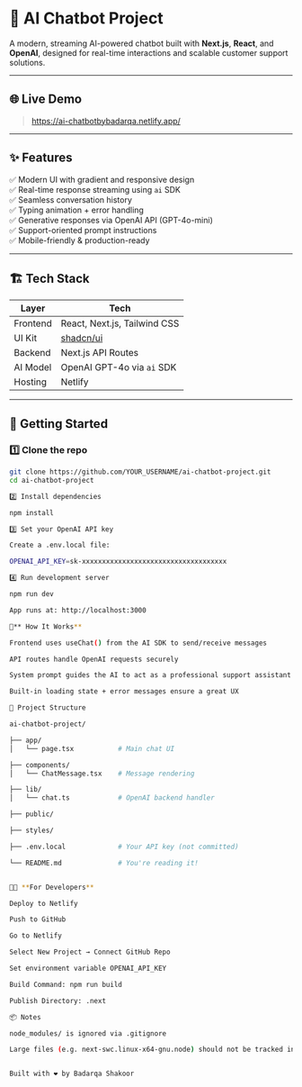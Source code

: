 # 🤖 AI Chatbot Project

A modern, streaming AI-powered chatbot built with **Next.js**, **React**, and **OpenAI**, designed for real-time interactions and scalable customer support solutions.

---

## 🌐 Live Demo

> https://ai-chatbotbybadarqa.netlify.app/

---

## ✨ Features

✅ Modern UI with gradient and responsive design  
✅ Real-time response streaming using `ai` SDK  
✅ Seamless conversation history  
✅ Typing animation + error handling  
✅ Generative responses via OpenAI API (GPT-4o-mini)  
✅ Support-oriented prompt instructions  
✅ Mobile-friendly & production-ready

---

## 🏗️ Tech Stack

| Layer      | Tech                          |
|------------|-------------------------------|
| Frontend   | React, Next.js, Tailwind CSS  |
| UI Kit     | [shadcn/ui](https://ui.shadcn.com) |
| Backend    | Next.js API Routes            |
| AI Model   | OpenAI GPT-4o via `ai` SDK    |
| Hosting    | Netlify                       |

---

## 🚀 Getting Started

### 1️⃣ Clone the repo

```bash
git clone https://github.com/YOUR_USERNAME/ai-chatbot-project.git
cd ai-chatbot-project

2️⃣ Install dependencies

npm install

3️⃣ Set your OpenAI API key

Create a .env.local file:

OPENAI_API_KEY=sk-xxxxxxxxxxxxxxxxxxxxxxxxxxxxxxxxxxxx

4️⃣ Run development server

npm run dev

App runs at: http://localhost:3000

🧠** How It Works**

Frontend uses useChat() from the AI SDK to send/receive messages

API routes handle OpenAI requests securely

System prompt guides the AI to act as a professional support assistant

Built-in loading state + error messages ensure a great UX

📁 Project Structure

ai-chatbot-project/

├── app/
│   └── page.tsx           # Main chat UI

├── components/
│   └── ChatMessage.tsx    # Message rendering

├── lib/
│   └── chat.ts            # OpenAI backend handler

├── public/

├── styles/

├── .env.local             # Your API key (not committed)

└── README.md              # You're reading it!


🧑‍💻 **For Developers**

Deploy to Netlify

Push to GitHub

Go to Netlify

Select New Project → Connect GitHub Repo

Set environment variable OPENAI_API_KEY

Build Command: npm run build

Publish Directory: .next

📦 Notes

node_modules/ is ignored via .gitignore

Large files (e.g. next-swc.linux-x64-gnu.node) should not be tracked in Git


Built with ❤️ by Badarqa Shakoor


